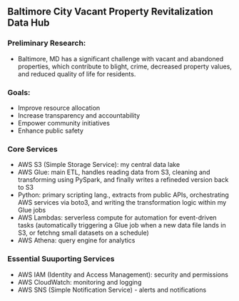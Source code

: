 ## Baltimore City Vacant Property Revitalization Data Hub

### Preliminary Research:
- Baltimore, MD has a significant challenge with vacant and abandoned properties, which contribute to blight, crime, decreased property values, and reduced quality of life for residents. 

### Goals: 
- Improve resource allocation
- Increase transparency and accountability 
- Empower community initiatives
- Enhance public safety

### Core Services 
- AWS S3 (Simple Storage Service): my central data lake
- AWS Glue: main ETL, handles reading data from S3, cleaning and transforming using PySpark, and finally writes a refineded version back to S3 
- Python: primary scripting lang., extracts from public APIs, orchestrating AWS services via boto3, and writing the transformation logic within my Glue jobs
- AWS Lambdas: serverless compute for automation for event-driven tasks (automatically triggering a Glue job when a new data file lands in S3, or fetchng small datasets on a schedule)
- AWS Athena: query engine for analytics 

### Essential Suuporting Services 
- AWS IAM (Identity and Access Management): security and permissions
- AWS CloudWatch: monitoring and logging 
- AWS SNS (Simple Notification Service) - alerts and notifications 